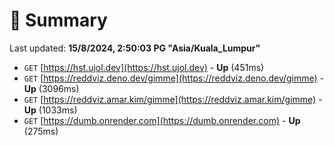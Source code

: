 # 📖 Summary
Last updated: **15/8/2024, 2:50:03 PG "Asia/Kuala_Lumpur"**

- `GET` [https://hst.ujol.dev](https://hst.ujol.dev) - **Up** (451ms)
- `GET` [https://reddviz.deno.dev/gimme](https://reddviz.deno.dev/gimme) - **Up** (3096ms)
- `GET` [https://reddviz.amar.kim/gimme](https://reddviz.amar.kim/gimme) - **Up** (1033ms)
- `GET` [https://dumb.onrender.com](https://dumb.onrender.com) - **Up** (275ms)
